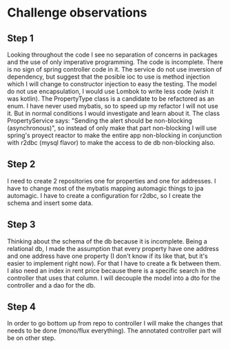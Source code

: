 # Challenge observations

## Step 1
Looking throughout the code I see no separation of concerns in packages and the use of only imperative programming.
The code is incomplete.
There is no sign of spring controller code in it.
The service do not use inversion of dependency, but suggest that the posible ioc to use is method injection which I will change to constructor injection to easy the testing.
The model do not use encapsulation, I would use Lombok to write less code (wish it was kotlin).
The PropertyType class is a candidate to be refactored as an enum.
I have never used mybatis, so to speed up my refactor I will not use it. But in normal conditions I would investigate and learn about it.
The class PropertyService says: "Sending the alert should be non-blocking (asynchronous)", so instead of only make that part non-blocking I will use spring's proyect reactor to make the entire app non-blocking in conjunction with r2dbc (mysql flavor) to make the access to de db non-blocking also.

## Step 2
I need to create 2 repositories one for properties and one for addresses.
I have to change most of the mybatis mapping automagic things to jpa automagic.
I have to create a configuration for r2dbc, so I create the schema and insert some data.

## Step 3
Thinking about the schema of the db because it is incomplete. Being a relational db, I made the assumption that every property have one address and one address have one property (I don't know if its like that, but it's easier to implement right now). For that I have to create a fk between them. I also need an index in rent price because there is a specific search in the controller that uses that column.
I will decouple the model into a dto for the controller and a dao for the db.

## Step 4
In order to go bottom up from repo to controller I will make the changes that needs to be done (mono/flux everything).
The annotated controller part will be on other step.



